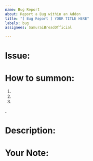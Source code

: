 ```yaml
---
name: Bug Report
about: Report a Bug within an Addon
title: "[ Bug Report ] YOUR TITLE HERE"
labels: bug
assignees: SamuraiBreadOfficial

---
```


# Issue:

# How to  summon:
1.
2.
3.
..

# Description:

# Your Note:
